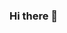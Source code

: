 ### Hi there 👋

<!--
**BlueGamesplayer/BlueGamesplayer** is a ✨ _special_ ✨ repository because its `README.md` (this file) appears on your GitHub profile.

Here are some ideas to get you started:

- 🔭 I’m currently working on nothing
- 🌱 I’m currently learning Python
- 👯 I’m looking to collaborate with Mikey, a.k.a Isigebengu-mikey
- 🤔 I’m looking for help with my Python study
- 📫 How to reach me: DM me on Discord at: BlueGamesplayer#4773
- ⚡ Fun fact: I'm just a really boring guy. Yeah, that's all about me
-->
